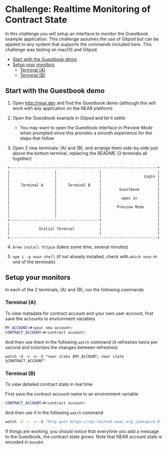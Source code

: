 # Challenge: Realtime Monitoring of Contract State

In this challenge you will setup an interface to monitor the Guestbook example application. This challenge assumes the use of Gitpod but can be applied to any system that supports the commands included here. This challenge was testing on macOS and Gitpod.

- [Start with the Guestbook demo](#start-with-the-guestbook-demo)
- [Setup your monitors](#setup-your-monitors)
  - [Terminal (A)](#terminal-a)
  - [Terminal (B)](#terminal-b)

## Start with the Guestbook demo

1. Open http://near.dev and find the Guestbook demo (although this will work with any application on the NEAR platform)

2. Open the Guestbook example in Gitpod and let it settle

   - You may want to open the Guestbook interface in _Preview Mode_ when prompted since this provides a smooth experience for the steps that follow

3. Open 2 new terminals: (A) and (B), and arrange them side-by-side just above the bottom terminal, replacing the README (3 terminals all together)

```text
 +------------------------------------------------------------------+
 |                    |                   |                         |
 |                    |                   |                   Login |
 |                    |                   |                         |
 |     Terminal A     |     Terminal B    |                         |
 |                    |                   |        Guestbook        |
 |                    |                   |                         |
 |                    |                   |         open in         |
 |                    |                   |                         |
 |                    |                   |       Preview Mode      |
 |                    |                   |                         |
 |                    |                   |                         |
 +----------------------------------------+                         |
 |                                        |                         |
 |             Initial Terminal           |                         |
 |                                        |                         |
 +------------------------------------------------------------------+
```

4. `brew install httpie` (takes some time, several minutes)

5. `npm i -g near-shell` (if not already installed, check with `which near` in one of the terminals)

## Setup your monitors

In each of the 2 terminals, (A) and (B), run the following commands

### Terminal (A)

To view metadata for contract account and your own user account, first save the accounts to environment variables

```sh
MY_ACCOUNT=#<your new account>
CONTRACT_ACCOUNT=#<contract account>
```

And then use them in the following `watch` command (it refreshes twice per second and colorizes the changes between refreshes)

```
watch -d -c -n .5 "near state $MY_ACCOUNT; near state $CONTRACT_ACCOUNT"
```

### Terminal (B)

To view detailed contract state in real time

First save the contract account name to an environment variable

```sh
CONTRACT_ACCOUNT=#<contract account>
```

And then use it in the following `watch` command

```sh
watch -d -c -n .5 "http post https://rpc.testnet.near.org jsonrpc=2.0 id=dontcare method=query params:='{\"request_type\": \"view_state\", \"finality\": \"final\", \"account_id\": \"$CONTRACT_ACCOUNT\", \"prefix_base64\": \"\"}' | jq --color-output '.'"
```

If things are working, you should notice that everytime you add a message to the Guestbook, the contract state grows. Note that NEAR account state is encoded in `base64`.

